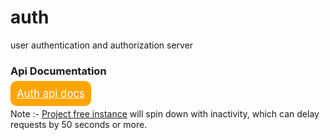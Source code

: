 # auth

user authentication and authorization server

### Api Documentation

<a style="
        width: 600;
        height: 400;
        color: white;
        background-color: orange;
        font-size: larger;
        border-radius: 10px;
        padding:10px
      " href="https://documenter.getpostman.com/view/26238267/2sAY4ydfot" target="_blank">Auth api docs</a>

Note :- [Project free instance](https://auth-zu2a.onrender.com/) will spin down with inactivity, which can delay requests by 50 seconds or more.

